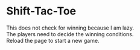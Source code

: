 # Shift-Tac-Toe

This does not check for winning because I am lazy.<br>
The players need to decide the winning conditions.<br>
Reload the page to start a new game.
